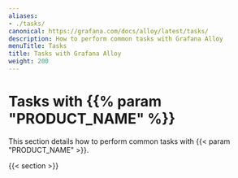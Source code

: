 ```yaml
---
aliases:
- ./tasks/
canonical: https://grafana.com/docs/alloy/latest/tasks/
description: How to perform common tasks with Grafana Alloy
menuTitle: Tasks
title: Tasks with Grafana Alloy
weight: 200
---
```


# Tasks with {{% param "PRODUCT_NAME" %}}

This section details how to perform common tasks with {{< param "PRODUCT_NAME" >}}.

{{< section >}}
